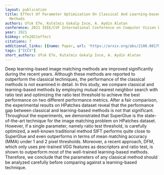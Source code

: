```yaml
---
layout: publication
title: Effect Of Parameter Optimization On Classical And Learning-based Image Matching
  Methods
authors: Ufuk Efe, Kutalmis Gokalp Ince, A. Aydin Alatan
conference: 2021 IEEE/CVF International Conference on Computer Vision Workshops (ICCVW)
year: 2021
bibkey: efe2021effect
citations: 7
additional_links: [{name: Paper, url: 'https://arxiv.org/abs/2108.08179'}]
tags: ["ICCV"]
short_authors: Ufuk Efe, Kutalmis Gokalp Ince, A. Aydin Alatan
---
```

Deep learning-based image matching methods are improved significantly during
the recent years. Although these methods are reported to outperform the
classical techniques, the performance of the classical methods is not examined
in detail. In this study, we compare classical and learning-based methods by
employing mutual nearest neighbor search with ratio test and optimizing the
ratio test threshold to achieve the best performance on two different
performance metrics. After a fair comparison, the experimental results on
HPatches dataset reveal that the performance gap between classical and
learning-based methods is not that significant. Throughout the experiments, we
demonstrated that SuperGlue is the state-of-the-art technique for the image
matching problem on HPatches dataset. However, if a single parameter, namely
ratio test threshold, is carefully optimized, a well-known traditional method
SIFT performs quite close to SuperGlue and even outperforms in terms of mean
matching accuracy (MMA) under 1 and 2 pixel thresholds. Moreover, a recent
approach, DFM, which only uses pre-trained VGG features as descriptors and
ratio test, is shown to outperform most of the well-trained learning-based
methods. Therefore, we conclude that the parameters of any classical method
should be analyzed carefully before comparing against a learning-based
technique.